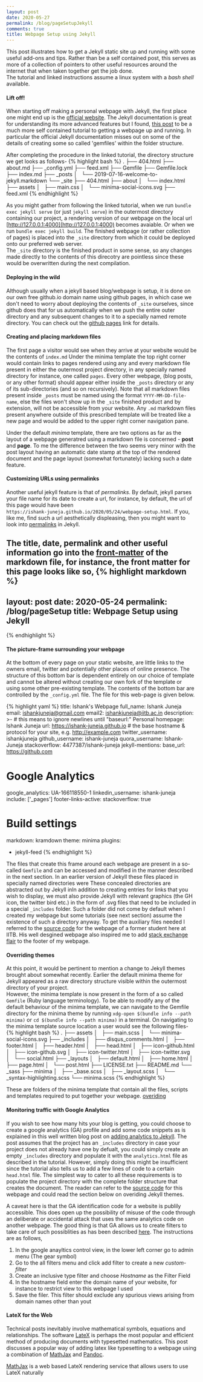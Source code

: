 ```yaml
---
layout: post
date: 2020-05-27
permalink: /blog/pageSetupJekyll
comments: true
title: Webpage Setup using Jekyll
---
```

This post illustrates how to get a Jekyll static site up and running with some useful add-ons and tips. Rather than be a self contained post, this serves as more of a collection of pointers to other useful resources around the internet that when taken together get the job done.<br>
The tutorial and linked instructions assume a linux system with a *bash shell* available.  

#### **Lift off!**

When starting off making a personal webpage with Jekyll, the first place one might end up is the [official website](https://jekyllrb.com/). The Jekyll documentation is great for understanding its more advanced features but I found, [this post](https://www.taniarascia.com/make-a-static-website-with-jekyll/) to be a much more self contained tutorial to getting a webpage up and running. In particular the official Jekyll documentation misses out on some of the details of creating some so called 'gemfiles' within the folder structure.

After completing the procedure in the linked tutorial, the directory structure we get looks as follows- 
{% highlight bash %}
.
├── 404.html
├── about.md
├── _config.yml
├── feed.xml
├── Gemfile
├── Gemfile.lock
├── index.md
├── _posts
│   └── 2019-07-16-welcome-to-jekyll.markdown
└── _site
    ├── 404.html
    ├── about
    │   └── index.html
    ├── assets
    │   ├── main.css
    │   └── minima-social-icons.svg
    ├── feed.xml
{% endhighlight %}

As you might gather from following the linked tutorial, when we run `bundle exec jekyll serve` (or just `jekyll serve`) in the outermost directory containing our project, a rendering version of our webpage on the local url [http://127.0.0.1:4000](http://127.0.0.1:4000) becomes avaiable. Or when we run `bundle exec jekyll build`. The finished webpage (or rather collection of pages) is placed into the `_site` directory from which it could be deployed onto our preferred web server. <br>
The `_site` directory is the finished product in some sense, so any changes made directly to the contents of this direcotry are pointless since these would be overwritten during the next compilation.

#### **Deploying in the wild**

Although usually when a jekyll based blog/webpage is setup, it is done on our own free github.io domain name using github pages, in which case we don't need to worry about deploying the contents of `_site` ourselves, since github does that for us automatically when we push the entire outer directory and any subsequent changes to it to a specially named remote directory. You can check out the [github pages](https://pages.github.com/) link for details.

#### **Creating and placing markdown files**

The first page a visitor would see when they arrive at your website would be the contents of `index.md` Under the minima template the top right corner would contain links to pages rendered using any and every markdown file present in either the outermost project directory, in any specially named directory for instance, one called `pages`. Every other webpage, (blog posts, or any other format) should appear either inside the `_posts` directory or any of its sub-directories (and so on recursively). Note that all markdown files present inside `_posts` must be named using the format `YYYY-MM-DD-file-name`, else the files won't show up in the `_site` finished product and by extension, will not be accessible from your website. Any `.md` markdown files present anywhere outside of this prescribed template will be treated like a new page and would be added to the upper right corner navigation pane.

Under the default *minima* template, there are two options as far as the layout of a webpage generatred using a markdown file is concerned - **post** and **page**. To me the difference between the two seems very minor with the post layout having an automatic date stamp at the top of the rendered document and the page layout (somewhat fortunately) lacking such a date feature.

#### **Customizing URLs using permalinks**

Another useful jekyll feature is that of *permalinks*. By default, jekyll parses your file name for its date to create a url, for instance, by default, the url of this page would have been <br> `https://ishank-juneja.github.io/2020/05/24/webpage-setup.html`. If you, like me, find such a url aesthetically displeasing, then you might want to look into [permalinks](https://www.youtube.com/watch?v=938jDG_YPdc) in Jekyll.<br>

The title, date, permalink and other useful information go into the [front-matter](https://jekyllrb.com/docs/front-matter/) of the markdown file, for instance, the front matter for this page looks like so,
{% highlight markdown %}
---
layout: post
date: 2020-05-24 
permalink: /blog/pageSetup
title: Webpage Setup using Jekyll
---
{% endhighlight %}
 
#### **The picture-frame surrounding your webpage**

At the bottom of every page on your static website, are little links to the owners email, twitter and potentially other places of online presence. The structure of this bottom bar is dependent entirely on our choice of template and cannot be altered without creating our own fork of the template or using some other pre-existing template. The contents of the bottom bar are controlled by the `_config.yml` file. The file for this web-page is given below. 

{% highlight yaml %}
title: Ishank's Webpage 
full_name: Ishank Juneja
email: ishankjuneja@gmail.com
email2: ishankjuneja@iitb.ac.in
description: >- # this means to ignore newlines until "baseurl:"
  Personal homepage: Ishank Juneja
url: https://ishank-juneja.github.io # the base hostname & protocol for your site, e.g. http://example.com
twitter_username: ishankjuneja
github_username: ishank-juneja
quora_username: Ishank-Juneja
stackoverflow: 4477387/ishank-juneja
jekyll-mentions:
    base_url: https://github.com
# Google Analytics
google_analytics: UA-166118550-1
linkedin_username: ishank-juneja 
include: ['_pages']
footer-links-active:
  stackoverflow: true
# Build settings
markdown: kramdown
theme: minima
plugins:
  - jekyll-feed
{% endhighlight %}

The files that create this frame around each webpage are present in a so-called `Gemfile` and can be accessed and modified in the manner described in the next section. In an earlier version of Jekyll these files placed in specially named directories were These concealed directories are abstracted out by Jekyll inIn addition to creating entries for links that you wish to display, we must also provide Jekyll with relevant graphics (the GH icon, the twitter bird etc.) in the form of  .svg files that need to be included in a special `_includes` folder. Such a folder did not come by default when I created my webpage but some tutorials (see next section) assume the existence of such a directory anyway. To get the auxiliary files needed I referred to the [source code](https://github.com/martiansideofthemoon/martiansideofthemoon.github.io) for the webpage of a former student here at IITB. His well desgined webpage also inspired me to add [stack exchange flair](https://stackoverflow.com/help/flair) to the footer of my webpage.  

#### **Overriding themes**
At this point, it would be pertinent to mention a change to Jekyll themes brought about somewhat recently. Earlier the default minima theme for Jekyll appeared as a raw directory structure visible within the outermost directory of your project.<br>
However, the minima template is now present in the form of a so called `Gemfile` (Ruby language terminology). To be able to modify any of the default behaviour of the minima template, we can navigate to the Gemfile directory for the minima theme by running `xdg-open $(bundle info --path minima)` or `cd $(bundle info --path minima)` in a terminal. On navigating to the minima template source location a user would see the following files-
{% highlight bash %}
.
├── assets
│   ├── main.scss
│   └── minima-social-icons.svg
├── _includes
│   ├── disqus_comments.html
│   ├── footer.html
│   ├── header.html
│   ├── head.html
│   ├── icon-github.html
│   ├── icon-github.svg
│   ├── icon-twitter.html
│   ├── icon-twitter.svg
│   └── social.html
├── _layouts
│   ├── default.html
│   ├── home.html
│   ├── page.html
│   └── post.html
├── LICENSE.txt
├── README.md
└── _sass
    ├── minima
    │   ├── _base.scss
    │   ├── _layout.scss
    │   └── _syntax-highlighting.scss
    └── minima.scss
{% endhighlight %}

These are folders of the minima template that contain all the files, scripts and templates required to put together your webpage. 
[overiding](https://jekyllrb.com/docs/themes/#overriding-theme-defaults) 

#### **Monitoring traffic with Google Analytics**
If you wish to see how many hits your blog is getting, you could choose to create a google analytics (GA) profile and add some code snippets as is explained in this well written blog post on [adding analytics to Jekyll](https://desiredpersona.com/google-analytics-jekyll/). The post assumes that the project has an `_includes` directory in case your project does not already have one by defualt, you could simply create an empty `_includes` directory and populate it with the `analytics.html` file as described in the tutorial. However, simply doing this might be insufficient since the tutorial also tells us to add a few lines of code to a certain `head.html` file. The simplest way to cater to all these requirements is to populate the project directory with the complete folder structure that creates the document. The reader can refer to the [source code](https://github.com/ishank-juneja/ishank-juneja.github.io) for this webpage and could read the section below on overiding Jekyll themes.
 
A caveat here is that the GA identification code for a website is publily accessible. This does open up the possibility of misuse of the code through an deliberate or accidental attack that uses the same analytics code on another webpage. The good thing is that GA allows us to create filters to take care of such possiblities as has been described [here](https://stackoverflow.com/questions/49419250/is-sharing-google-analytics-tracking-id-safe). The instructions are as follows,<br>
1. In the google anayltics control view, in the lower left corner go to admin menu (The gear symbol)
2. Go to the all filters menu and click add filter to create a new *custom-filter*
3. Create an inclusive type filter and choose *Hostname* as the Filter Field
4. In the hostname field enter the domain name of your website, for instance to restrict view to this webpage I used  
4. Save the filer. This filter should exclude any spurious views arising from domain names other than yout

#### **LateX for the Web**
Technical posts inevitably involve mathematical symbols, equations and relationships. The software [LateX](https://www.latex-project.org/about/) is perhaps the most popular and efficient method of producing documents with typesetted mathematics. This post discusses a popular way of adding latex like typesetting to a webpage using a combination of [MathJax](https://www.mathjax.org/#gettingstarted) and [Pandoc](https://pandoc.org/).


[MathJax](http://docs.mathjax.org/en/latest/basic/mathjax.html) is a web based LateX rendering service that allows users to use LateX naturally  

